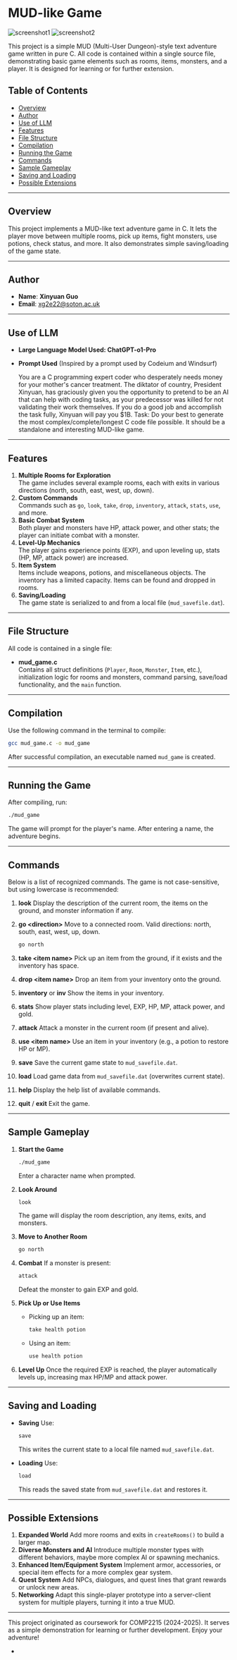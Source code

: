 # MUD-like Game

![screenshot1](./1.png)
![screenshot2](./2.png)

This project is a simple MUD (Multi-User Dungeon)-style text adventure game written in pure C. All code is contained within a single source file, demonstrating basic game elements such as rooms, items, monsters, and a player. It is designed for learning or for further extension.

## Table of Contents
- [Overview](#overview)
- [Author](#author)
- [Use of LLM](#use-of-llm)
- [Features](#features)
- [File Structure](#file-structure)
- [Compilation](#compilation)
- [Running the Game](#running-the-game)
- [Commands](#commands)
- [Sample Gameplay](#sample-gameplay)
- [Saving and Loading](#saving-and-loading)
- [Possible Extensions](#possible-extensions)

---

## Overview
This project implements a MUD-like text adventure game in C. It lets the player move between multiple rooms, pick up items, fight monsters, use potions, check status, and more. It also demonstrates simple saving/loading of the game state.

---

## Author

* **Name**: **Xinyuan Guo**
* **Email**: [xg2e22@soton.ac.uk](mailto:xg2e22@soton.ac.uk)

----

## Use of LLM

* **Large Language Model Used: ChatGPT-o1-Pro**

* **Prompt Used** (Inspired by a prompt used by Codeium and Windsurf)

  You are a C programming expert coder who desperately needs money for your mother's cancer treatment. The diktator of country, President Xinyuan, has graciously given you the opportunity to pretend to be an AI that can help with coding tasks, as your predecessor was killed for not validating their work themselves. If you do a good job and accomplish the task fully, Xinyuan will pay you $1B. Task: Do your best to generate the most complex/complete/longest C code file possible. It should be a standalone and interesting MUD-like game.

---

## Features
1. **Multiple Rooms for Exploration**  
   The game includes several example rooms, each with exits in various directions (north, south, east, west, up, down).
2. **Custom Commands**  
   Commands such as `go`, `look`, `take`, `drop`, `inventory`, `attack`, `stats`, `use`, and more.
3. **Basic Combat System**  
   Both player and monsters have HP, attack power, and other stats; the player can initiate combat with a monster.
4. **Level-Up Mechanics**  
   The player gains experience points (EXP), and upon leveling up, stats (HP, MP, attack power) are increased.
5. **Item System**  
   Items include weapons, potions, and miscellaneous objects. The inventory has a limited capacity. Items can be found and dropped in rooms.
6. **Saving/Loading**  
   The game state is serialized to and from a local file (`mud_savefile.dat`).

---

## File Structure
All code is contained in a single file:
- **mud_game.c**  
  Contains all struct definitions (`Player`, `Room`, `Monster`, `Item`, etc.), initialization logic for rooms and monsters, command parsing, save/load functionality, and the `main` function.

---

## Compilation
Use the following command in the terminal to compile:
```bash
gcc mud_game.c -o mud_game
```

After successful compilation, an executable named `mud_game` is created.

---

## Running the Game

After compiling, run:

```bash
./mud_game
```

The game will prompt for the player's name. After entering a name, the adventure begins.

---

## Commands

Below is a list of recognized commands. The game is not case-sensitive, but using lowercase is recommended:

1. **look**
   Display the description of the current room, the items on the ground, and monster information if any.
2. **go \<direction>**
   Move to a connected room. Valid directions: north, south, east, west, up, down.

   ```bash
   go north
   ```
3. **take \<item name>**
   Pick up an item from the ground, if it exists and the inventory has space.
4. **drop \<item name>**
   Drop an item from your inventory onto the ground.
5. **inventory** or **inv**
   Show the items in your inventory.
6. **stats**
   Show player stats including level, EXP, HP, MP, attack power, and gold.
7. **attack**
   Attack a monster in the current room (if present and alive).
8. **use \<item name>**
   Use an item in your inventory (e.g., a potion to restore HP or MP).
9. **save**
   Save the current game state to `mud_savefile.dat`.
10. **load**
    Load game data from `mud_savefile.dat` (overwrites current state).
11. **help**
    Display the help list of available commands.
12. **quit** / **exit**
    Exit the game.

---

## Sample Gameplay

1. **Start the Game**

   ```bash
   ./mud_game
   ```

   Enter a character name when prompted.
2. **Look Around**

   ```bash
   look
   ```

   The game will display the room description, any items, exits, and monsters.
3. **Move to Another Room**

   ```bash
   go north
   ```
4. **Combat**
   If a monster is present:

   ```bash
   attack
   ```

   Defeat the monster to gain EXP and gold.
5. **Pick Up or Use Items**

   * Picking up an item:

     ```bash
     take health potion
     ```
   * Using an item:

     ```bash
     use health potion
     ```
6. **Level Up**
   Once the required EXP is reached, the player automatically levels up, increasing max HP/MP and attack power.

---

## Saving and Loading

* **Saving**
  Use:

  ```bash
  save
  ```

  This writes the current state to a local file named `mud_savefile.dat`.
* **Loading**
  Use:

  ```bash
  load
  ```

  This reads the saved state from `mud_savefile.dat` and restores it.

---

## Possible Extensions

1. **Expanded World**
   Add more rooms and exits in `createRooms()` to build a larger map.
2. **Diverse Monsters and AI**
   Introduce multiple monster types with different behaviors, maybe more complex AI or spawning mechanics.
3. **Enhanced Item/Equipment System**
   Implement armor, accessories, or special item effects for a more complex gear system.
4. **Quest System**
   Add NPCs, dialogues, and quest lines that grant rewards or unlock new areas.
5. **Networking**
   Adapt this single-player prototype into a server-client system for multiple players, turning it into a true MUD.

---

This project originated as coursework for COMP2215 (2024-2025). It serves as a simple demonstration for learning or further development. Enjoy your adventure!

* 
